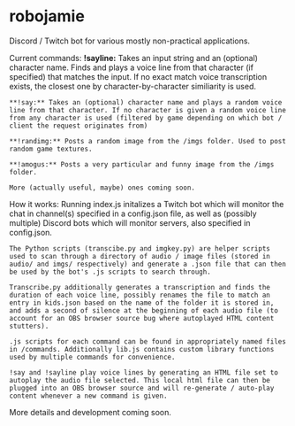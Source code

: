 # robojamie
Discord / Twitch bot for various mostly non-practical applications.

Current commands:
    **!sayline:** Takes an input string and an (optional) character name. Finds and plays a voice line from that character (if specified) that matches the input. If no exact match voice transcription exists, the closest one by character-by-character similiarity is used.

    **!say:** Takes an (optional) character name and plays a random voice line from that character. If no character is given a random voice line from any character is used (filtered by game depending on which bot / client the request originates from)

    **!randimg:** Posts a random image from the /imgs folder. Used to post random game textures.

    **!amogus:** Posts a very particular and funny image from the /imgs folder.

    More (actually useful, maybe) ones coming soon.

How it works:
    Running index.js initalizes a Twitch bot which will monitor the chat in channel(s) specified in a config.json file, as well as (possibly multiple) Discord bots which will monitor servers, also specified in config.json.

    The Python scripts (transcibe.py and imgkey.py) are helper scripts used to scan through a directory of audio / image files (stored in audio/ and imgs/ respectively) and generate a .json file that can then be used by the bot's .js scripts to search through.

    Transcribe.py additionally generates a transcription and finds the duration of each voice line, possibly renames the file to match an entry in kids.json based on the name of the folder it is stored in, and adds a second of silence at the beginning of each audio file (to account for an OBS browser source bug where autoplayed HTML content stutters). 

    .js scripts for each command can be found in appropriately named files in /commands. Additionally lib.js contains custom library functions used by multiple commands for convenience.

    !say and !sayline play voice lines by generating an HTML file set to autoplay the audio file selected. This local html file can then be plugged into an OBS browser source and will re-generate / auto-play content whenever a new command is given.

More details and development coming soon.
